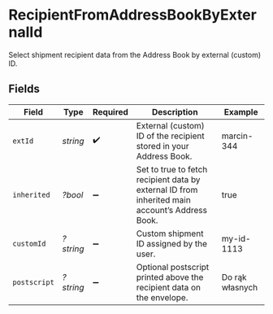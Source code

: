 # RecipientFromAddressBookByExternalId

Select shipment recipient data from the Address Book by external (custom) ID.


## Fields

| Field                                                                                          | Type                                                                                           | Required                                                                                       | Description                                                                                    | Example                                                                                        |
| ---------------------------------------------------------------------------------------------- | ---------------------------------------------------------------------------------------------- | ---------------------------------------------------------------------------------------------- | ---------------------------------------------------------------------------------------------- | ---------------------------------------------------------------------------------------------- |
| `extId`                                                                                        | *string*                                                                                       | :heavy_check_mark:                                                                             | External (custom) ID of the recipient stored in your Address Book.                             | marcin-344                                                                                     |
| `inherited`                                                                                    | *?bool*                                                                                        | :heavy_minus_sign:                                                                             | Set to true to fetch recipient data by external ID from inherited main account’s Address Book. | true                                                                                           |
| `customId`                                                                                     | *?string*                                                                                      | :heavy_minus_sign:                                                                             | Custom shipment ID assigned by the user.                                                       | my-id-1113                                                                                     |
| `postscript`                                                                                   | *?string*                                                                                      | :heavy_minus_sign:                                                                             | Optional postscript printed above the recipient data on the envelope.                          | Do rąk własnych                                                                                |